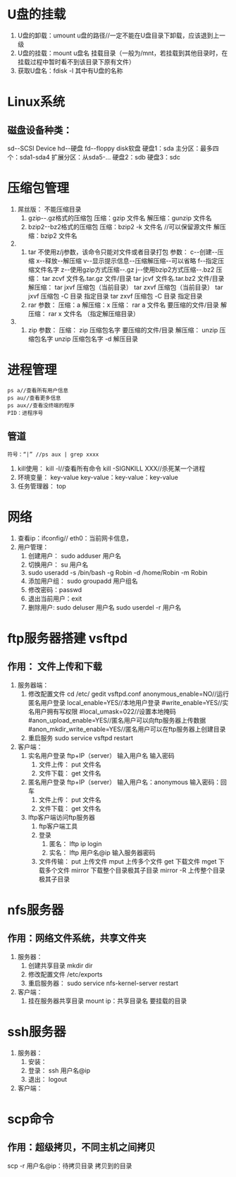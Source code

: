 # U盘的挂载
1. U盘的卸载：umount u盘的路径//一定不能在U盘目录下卸载，应该退到上一级
2. U盘的挂载：mount  u盘名  挂载目录（一般为/mnt，若挂载到其他目录时，在挂载过程中暂时看不到该目录下原有文件）
3. 获取U盘名：fdisk -l  其中有U盘的名称
# Linux系统 
## 磁盘设备种类：
sd--SCSI Device
hd--硬盘
fd--floppy disk软盘
硬盘1：sda 
    主分区：最多四个：sda1-sda4
    扩展分区：从sda5-...
硬盘2：sdb
硬盘3：sdc

# 压缩包管理
1. 屌丝版：
    不能压缩目录
   1. gzip--.gz格式的压缩包
    压缩：gzip 文件名
    解压缩：gunzip 文件名
   2. bzip2--bz2格式的压缩包
    压缩：bzip2 -k 文件名   //可以保留源文件
    解压缩：bzip2 文件名
2. 
   1. tar  不使用z/j参数，该命令只能对文件或者目录打包
    参数：
        c--创建--压缩
        x--释放--解压缩
        v--显示提示信息--压缩解压缩--可以省略
        f--指定压缩文件名字
        z--使用gzip方式压缩--.gz
        j--使用bzip2方式压缩--.bz2
    压缩：
        tar zcvf 文件名.tar.gz 文件/目录
        tar jcvf 文件名.tar.bz2 文件/目录
    解压缩：
        tar jxvf 压缩包（当前目录）
        tar zxvf 压缩包（当前目录）
        tar jxvf 压缩包 -C 目录 指定目录
        tar zxvf 压缩包 -C 目录 指定目录
   2. rar
    参数：
        压缩：a
        解压缩：x
    压缩：
        rar a 文件名  要压缩的文件/目录
    解压缩：
        rar x 文件名  （指定解压缩目录）
3. 
   1. zip
   参数：
   压缩：
    zip 压缩包名字 要压缩的文件/目录
   解压缩：
    unzip 压缩包名字
    unzip 压缩包名字 -d 解压目录
# 进程管理
    ps a//查看所有用户信息
    ps au//查看更多信息
    ps aux//查看没终端的程序
    PID：进程序号
## 管道
    符号：“|” //ps aux | grep xxxx
1. kill使用：
    kill -l//查看所有命令
    kill -SIGNKILL XXX//杀死某一个进程
2. 环境变量：
    key-value
    key-value：key-value：key-value
3. 任务管理器：
    top
# 网络
1. 查看ip：ifconfig// eth0：当前网卡信息，
2. 用户管理：
    1. 创建用户：
        sudo adduser 用户名
    2. 切换用户：
        su 用户名
    3. sudo useradd -s /bin/bash -g Robin -d /home/Robin -m Robin
    4. 添加用户组：
        sudo groupadd 用户组名
    5. 修改密码：passwd
    6. 退出当前用户：exit
    7. 删除用户:
        sudo deluser 用户名
        sudo userdel -r 用户名
# ftp服务器搭建 vsftpd
## 作用： 文件上传和下载
1. 服务器端：
    1. 修改配置文件
        cd /etc/
        gedit vsftpd.conf
        anonymous_enable=NO//运行匿名用户登录
        local_enable=YES//本地用户登录
        #write_enable=YES//实名用户拥有写权限
        #local_umask=022//设置本地掩码
        #anon_upload_enable=YES//匿名用户可以向ftp服务器上传数据
        #anon_mkdir_write_enable=YES//匿名用户可以在ftp服务器上创建目录     
    2. 重启服务
        sudo service vsftpd restart
2. 客户端：
    1. 实名用户登录
        ftp+IP（server）
        输入用户名
        输入密码
        1. 文件上传：
            put 文件名
        2. 文件下载：
            get 文件名
    2. 匿名用户登录
        ftp+IP（server）
        输入用户名：anonymous
        输入密码：回车
        1. 文件上传：
            put 文件名
        2. 文件下载：
            get 文件名
    3. lftp客户端访问ftp服务器
        1. ftp客户端工具
        2. 登录
            1. 匿名：
                lftp ip 
                login
            2. 实名：
                lftp 用户名@ip
                输入服务器密码
        3. 文件传输：
            put 上传文件
            mput 上传多个文件
            get 下载文件
            mget 下载多个文件
            mirror 下载整个目录极其子目录
            mirror -R 上传整个目录极其子目录
# nfs服务器
## 作用：网络文件系统，共享文件夹
1. 服务器：
    1. 创建共享目录
        mkdir dir
    2. 修改配置文件
        /etc/exports
    3. 重启服务器：
        sudo service nfs-kernel-server restart
2. 客户端：
    1. 挂在服务器共享目录
        mount ip：共享目录名 要挂载的目录
# ssh服务器
1. 服务器：
    1. 安装：
    2. 登录：
    ssh 用户名@ip 
    3. 退出： logout
2. 客户端：
# scp命令
## 作用：超级拷贝，不同主机之间拷贝
scp -r 用户名@ip：待拷贝目录 拷贝到的目录